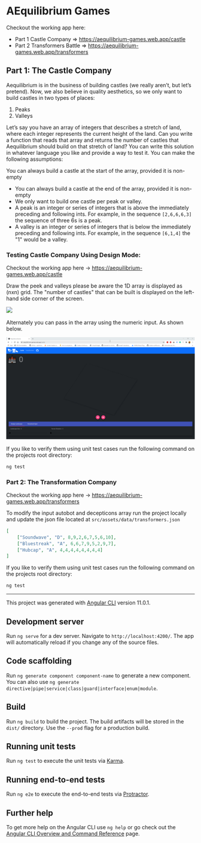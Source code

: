 # AEquilibrium Games

Checkout the working app here: 
-  Part 1 Castle Company => https://aequilibrium-games.web.app/castle
-  Part 2 Transformers Battle => https://aequilibrium-games.web.app/transformers

## Part 1: The Castle Company

Aequilibrium is in the business of building castles (we really aren’t, but let’s pretend). Now, we also believe in
quality aesthetics, so we only want to build castles in two types of places:

1. Peaks 
2. Valleys 

Let’s say you have an array of integers that describes a stretch of land, where each integer represents
the current height of the land. Can you write a function that reads that array and returns the number of castles that
Aequilibrium should build on that stretch of land? You can write this solution in whatever language you like and provide
a way to test it. You can make the following assumptions:

You can always build a castle at the start of the array, provided it is non-empty 

- You can always build a castle at the end of the array, provided it is non-empty
- We only want to build one castle per peak or valley. 
- A peak is an integer or series of integers that is above the immediately preceding and following ints. For example, in the
sequence `[2,6,6,6,3]` the sequence of three 6s is a peak.  
- A valley is an integer or series of integers that is below the immediately preceding and following ints. 
  For example, in the sequence `[6,1,4]` the "1" would be a valley. 
 
### Testing Castle Company Using Design Mode:

Checkout the working app here -> https://aequilibrium-games.web.app/castle

Draw the peek and valleys please be aware the 1D array is displayed as (nxn) grid. The "number of castles" that can be built 
is displayed on the left-hand side corner of the screen.

![](readme/castle-design-mode.gif)

Alternately you can pass in the array using the numeric input. As shown below.

![](readme/castle-input-mode.gif)

If you like to verify them using unit test cases run the following command on the projects root directory:
```bash
ng test
```

### Part 2: The Transformation Company

Checkout the working app here  -> https://aequilibrium-games.web.app/transformers




To modify the input autobot and decepticons array run the project locally and update the
json file located at `src/assets/data/transformers.json`

```json
[
    ["Soundwave", "D", 8,9,2,6,7,5,6,10],
    ["Bluestreak", "A", 6,6,7,9,5,2,9,7],
    ["Hubcap", "A", 4,4,4,4,4,4,4,4]
]
```


If you like to verify them using unit test cases run the following command on the projects root directory:
```bash
ng test
```
---
This project was generated with [Angular CLI](https://github.com/angular/angular-cli) version 11.0.1.

## Development server

Run `ng serve` for a dev server. Navigate to `http://localhost:4200/`. The app will automatically reload if you change
any of the source files.

## Code scaffolding

Run `ng generate component component-name` to generate a new component. You can also
use `ng generate directive|pipe|service|class|guard|interface|enum|module`.

## Build

Run `ng build` to build the project. The build artifacts will be stored in the `dist/` directory. Use the `--prod` flag
for a production build.

## Running unit tests

Run `ng test` to execute the unit tests via [Karma](https://karma-runner.github.io).

## Running end-to-end tests

Run `ng e2e` to execute the end-to-end tests via [Protractor](http://www.protractortest.org/).

## Further help

To get more help on the Angular CLI use `ng help` or go check out
the [Angular CLI Overview and Command Reference](https://angular.io/cli) page.
